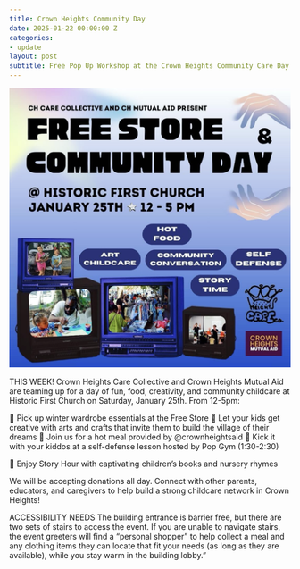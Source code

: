 ```yaml
---
title: Crown Heights Community Day
date: 2025-01-22 00:00:00 Z
categories:
- update
layout: post
subtitle: Free Pop Up Workshop at the Crown Heights Community Care Day on 1/25!
---
```


![Care Day workshop](/assets/CHCommunityDay.png)

THIS WEEK! Crown Heights Care Collective and Crown Heights Mutual Aid are teaming up for a day of fun, food, creativity, and community childcare at Historic First Church on Saturday, January 25th. From 12-5pm:

🧣 Pick up winter wardrobe essentials at the Free Store
🎨 Let your kids get creative with arts and crafts that invite them to build the village of their dreams
🍛 Join us for a hot meal provided by @crownheightsaid
🥊 Kick it with your kiddos at a self-defense lesson hosted by Pop Gym (1:30-2:30)



📖 Enjoy Story Hour with captivating children’s books and nursery rhymes

We will be accepting donations all day. Connect with other parents, educators, and caregivers to help build a strong childcare network in Crown Heights!

ACCESSIBILITY NEEDS
The building entrance is barrier free, but there are two sets of stairs to access the event. If you are unable to navigate stairs, the event greeters will find a “personal shopper” to help collect a meal and any clothing items they can locate that fit your needs (as long as they are available), while you stay warm in the building lobby.”
